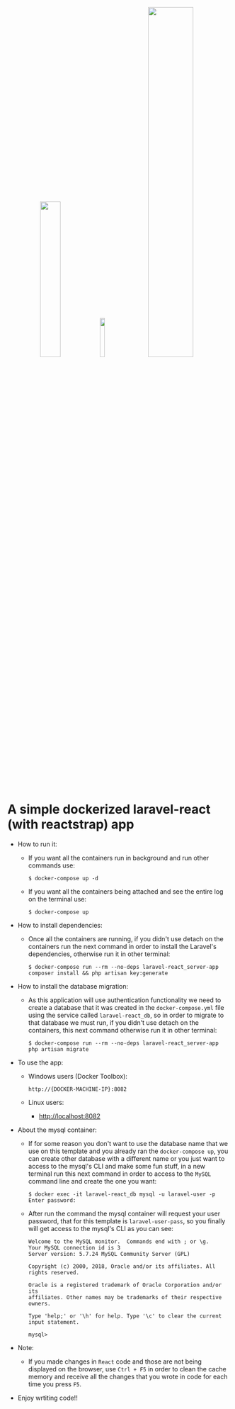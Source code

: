 <p align="center">
    <img width="30%" src="https://laravel.com/assets/img/components/logo-laravel.svg">
    <img width="15%" src="https://miro.medium.com/max/480/1*To2H39eauxaeYxYMtV1afQ.png"/>
    <img width="45%" src="https://cloud.githubusercontent.com/assets/399776/13906899/1de62f0c-ee9f-11e5-95c0-c515fee8e918.png">
</p>

# A simple dockerized laravel-react (with reactstrap) app

* How to run it:
    - If you want all the containers run in background and run other commands use:
        
        ```
        $ docker-compose up -d
        ```
        
    - If you want all the containers being attached and see the entire log on the terminal use:
        
        ```
        $ docker-compose up
        ```
    
* How to install dependencies:
    - Once all the containers are running, if you didn't use detach on the containers run the next command in order to install the Laravel's dependencies, otherwise run it in other terminal:

        ```
        $ docker-compose run --rm --no-deps laravel-react_server-app composer install && php artisan key:generate
        ```

* How to install the database migration:
    - As this application will use authentication functionality we need to create a database that it was created in the `docker-compose.yml` file using the service called `laravel-react_db`, so in order to migrate to that database we must run, if you didn't use detach on the containers, this next command otherwise run it in other terminal:
    
        ```
        $ docker-compose run --rm --no-deps laravel-react_server-app php artisan migrate        
        ```

* To use the app:
    * Windows users (Docker Toolbox):
    
        ```
        http://{DOCKER-MACHINE-IP}:8082
        ```
        
    * Linux users:
        - [http://localhost:8082](http://localhost:8082)
        
* About the mysql container:
    - If for some reason you don't want to use the database name that we use on this template and you already ran the `docker-compose up`, you can create other database with a different name or you just want to access to the mysql's CLI and make some fun stuff, in a new terminal run this next command in order to access to the `MySQL` command line and create the one you want:
        
        ```
        $ docker exec -it laravel-react_db mysql -u laravel-user -p
        Enter password:
        ```
        
    - After run the command the mysql container will request your user password, that for this template is `laravel-user-pass`, so you finally will get access to the mysql's CLI as you can see:
        ```
        Welcome to the MySQL monitor.  Commands end with ; or \g.
        Your MySQL connection id is 3
        Server version: 5.7.24 MySQL Community Server (GPL)
        
        Copyright (c) 2000, 2018, Oracle and/or its affiliates. All rights reserved.
        
        Oracle is a registered trademark of Oracle Corporation and/or its
        affiliates. Other names may be trademarks of their respective
        owners.
        
        Type 'help;' or '\h' for help. Type '\c' to clear the current input statement.
        
        mysql>

        ```

* Note:
    - If you made changes in `React` code and those are not being displayed on the browser, use `Ctrl + F5` in order to clean the cache memory and receive all the changes that you wrote in code for each time you press `F5`.
    
* Enjoy wrtiting code!!